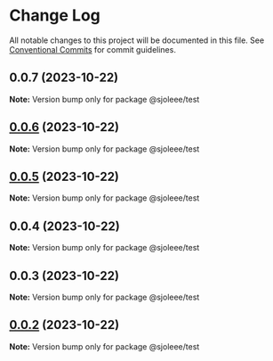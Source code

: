 # Change Log

All notable changes to this project will be documented in this file.
See [Conventional Commits](https://conventionalcommits.org) for commit guidelines.

## 0.0.7 (2023-10-22)

**Note:** Version bump only for package @sjoleee/test

## [0.0.6](https://github.com/sjoleee/sangjo-design-system/compare/@sjoleee/test@0.0.2...@sjoleee/test@0.0.6) (2023-10-22)

**Note:** Version bump only for package @sjoleee/test

## [0.0.5](https://github.com/sjoleee/sangjo-design-system/compare/@sjoleee/test@0.0.2...@sjoleee/test@0.0.5) (2023-10-22)

**Note:** Version bump only for package @sjoleee/test

## 0.0.4 (2023-10-22)

**Note:** Version bump only for package @sjoleee/test

## 0.0.3 (2023-10-22)

**Note:** Version bump only for package @sjoleee/test

## [0.0.2](https://github.com/sjoleee/sangjo-design-system/compare/@sjoleee/test@0.0.2-alpha.0...@sjoleee/test@0.0.2) (2023-10-22)

**Note:** Version bump only for package @sjoleee/test
